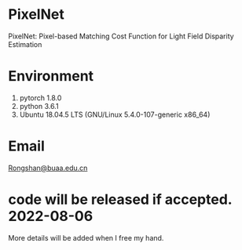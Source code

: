 # PixelNet
PixelNet: Pixel-based Matching Cost Function for Light Field Disparity Estimation


# Environment
1. pytorch 1.8.0
2. python 3.6.1
3. Ubuntu 18.04.5 LTS (GNU/Linux 5.4.0-107-generic x86_64)


# Email
Rongshan@buaa.edu.cn

# code will be released if accepted.  2022-08-06
More details will be added when I free my hand.


